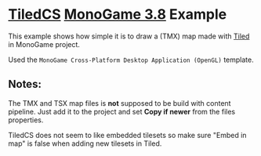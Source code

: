# [TiledCS](https://github.com/TheBoneJarmer/TiledCS) [MonoGame 3.8](https://github.com/mono/MonoGame) Example

This example shows how simple it is to draw a (TMX) map made with [Tiled](http://www.mapeditor.org/) in MonoGame project.

Used the `MonoGame Cross-Platform Desktop Application (OpenGL)` template.


## Notes:
The TMX and TSX map files is **not** supposed to be build with content pipeline. Just add it to the project and set **Copy if newer** from the files properties.

TiledCS does not seem to like embedded tilesets so make sure "Embed in map" is false when adding new tilesets in Tiled.

